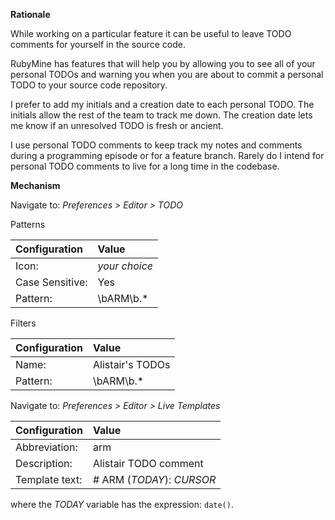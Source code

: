 **Rationale**

While working on a particular feature it can be useful to leave TODO comments for yourself in the source code.

RubyMine has features that will help you by allowing you to see all of your personal TODOs and warning you when you are about to commit a personal TODO to your source code repository.

I prefer to add my initials and a creation date to each personal TODO. The initials allow the rest of the team to track me down. The creation date lets me know if an unresolved TODO is fresh or ancient.

I use personal TODO comments to keep track my notes and comments during a programming episode or for a feature branch. Rarely do I intend for personal TODO comments to live for a long time in the codebase.

**Mechanism**

Navigate to: _Preferences > Editor > TODO_

Patterns

| Configuration   | Value            |
| :-------------- | :--------------- |
| Icon:           | _your choice_    |
| Case Sensitive: | Yes              | 
| Pattern:        | \bARM\b.*        |

Filters

| Configuration   | Value            |
| :-------------- | :--------------- |
| Name:           | Alistair's TODOs |  
| Pattern:        | \bARM\b.*        |

Navigate to: _Preferences > Editor > Live Templates_

| Configuration   | Value                     |
| :-------------- | :------------------------ |
| Abbreviation:   | arm                       |  
| Description:    | Alistair TODO comment     |
| Template text:  | # ARM ($TODAY$): $CURSOR$ |

where the $TODAY$ variable has the expression: `date()`.